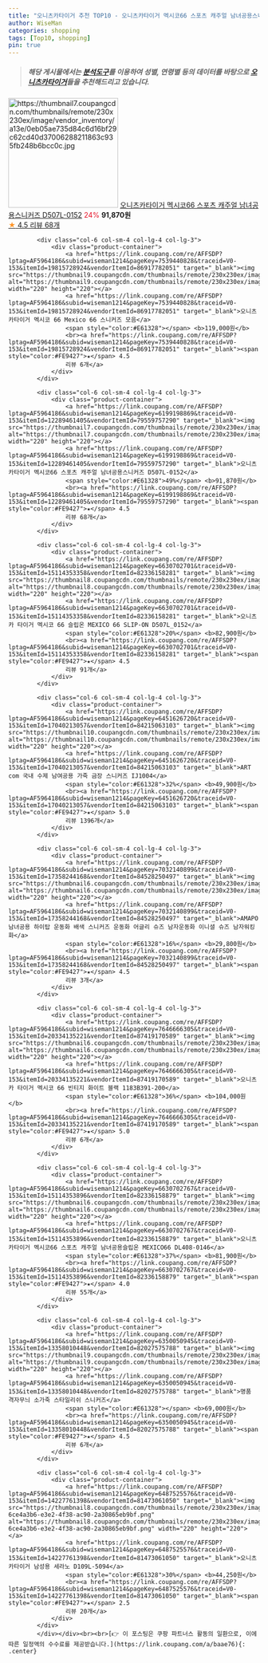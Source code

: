 ```yaml
---
title: "오니츠카타이거 추천 TOP10 - 오니츠카타이거 멕시코66 스포츠 캐주얼 남녀공용스니커즈 D507L-0152"
author: WiseMan
categories: shopping
tags: [Top10, shopping]
pin: true
---
```


> ##### 해당 게시물에서는 [**분석도구**](https://itemscout.io/)를 이용하여 **성별**, **연령별** 등의 데이터를 바탕으로 [**오니츠카타이거**](https://link.coupang.com/a/baae76)들을 추천해드리고 있습니다.
<div class="container"><div class="row">
            <div class="col-6 col-sm-4 col-lg-4 col-lg-3">
                <div class="product-container">
                    <a href="https://link.coupang.com/re/AFFSDP?lptag=AF5964186&subid=wiseman1214&pageKey=6199198869&traceid=V0-153&itemId=12289461413&vendorItemId=79559757331" target="_blank"><img src="https://thumbnail7.coupangcdn.com/thumbnails/remote/230x230ex/image/vendor_inventory/a13e/0eb05ae735d84c6d16bf29c62cd40d37006288211863c935fb248b6bcc0c.jpg" alt="https://thumbnail7.coupangcdn.com/thumbnails/remote/230x230ex/image/vendor_inventory/a13e/0eb05ae735d84c6d16bf29c62cd40d37006288211863c935fb248b6bcc0c.jpg" width="220" height="220"></a>
                    <a href="https://link.coupang.com/re/AFFSDP?lptag=AF5964186&subid=wiseman1214&pageKey=6199198869&traceid=V0-153&itemId=12289461413&vendorItemId=79559757331" target="_blank">오니츠카타이거 멕시코66 스포츠 캐주얼 남녀공용스니커즈 D507L-0152</a>
                    <span style="color:#E61328">24%</span> <b>91,870원</b>
                    <br><a href="https://link.coupang.com/re/AFFSDP?lptag=AF5964186&subid=wiseman1214&pageKey=6199198869&traceid=V0-153&itemId=12289461413&vendorItemId=79559757331" target="_blank"><span style="color:#FE9427">★</span> 4.5
                    리뷰 68개</a>
                </div>
            </div>
            
            <div class="col-6 col-sm-4 col-lg-4 col-lg-3">
                <div class="product-container">
                    <a href="https://link.coupang.com/re/AFFSDP?lptag=AF5964186&subid=wiseman1214&pageKey=7539440828&traceid=V0-153&itemId=19815728924&vendorItemId=86917782051" target="_blank"><img src="https://thumbnail9.coupangcdn.com/thumbnails/remote/230x230ex/image/vendor_inventory/1a94/67355072e9811c09591612ebcfcf9a095b89ef5dacd05b487f020447587a.png" alt="https://thumbnail9.coupangcdn.com/thumbnails/remote/230x230ex/image/vendor_inventory/1a94/67355072e9811c09591612ebcfcf9a095b89ef5dacd05b487f020447587a.png" width="220" height="220"></a>
                    <a href="https://link.coupang.com/re/AFFSDP?lptag=AF5964186&subid=wiseman1214&pageKey=7539440828&traceid=V0-153&itemId=19815728924&vendorItemId=86917782051" target="_blank">오니츠카타이거 멕시코 66 Mexico 66 스니커즈 모음</a>
                    <span style="color:#E61328"></span> <b>119,000원</b>
                    <br><a href="https://link.coupang.com/re/AFFSDP?lptag=AF5964186&subid=wiseman1214&pageKey=7539440828&traceid=V0-153&itemId=19815728924&vendorItemId=86917782051" target="_blank"><span style="color:#FE9427">★</span> 4.5
                    리뷰 6개</a>
                </div>
            </div>
            
            <div class="col-6 col-sm-4 col-lg-4 col-lg-3">
                <div class="product-container">
                    <a href="https://link.coupang.com/re/AFFSDP?lptag=AF5964186&subid=wiseman1214&pageKey=6199198869&traceid=V0-153&itemId=12289461405&vendorItemId=79559757290" target="_blank"><img src="https://thumbnail7.coupangcdn.com/thumbnails/remote/230x230ex/image/vendor_inventory/a13e/0eb05ae735d84c6d16bf29c62cd40d37006288211863c935fb248b6bcc0c.jpg" alt="https://thumbnail7.coupangcdn.com/thumbnails/remote/230x230ex/image/vendor_inventory/a13e/0eb05ae735d84c6d16bf29c62cd40d37006288211863c935fb248b6bcc0c.jpg" width="220" height="220"></a>
                    <a href="https://link.coupang.com/re/AFFSDP?lptag=AF5964186&subid=wiseman1214&pageKey=6199198869&traceid=V0-153&itemId=12289461405&vendorItemId=79559757290" target="_blank">오니츠카타이거 멕시코66 스포츠 캐주얼 남녀공용스니커즈 D507L-0152</a>
                    <span style="color:#E61328">49%</span> <b>91,870원</b>
                    <br><a href="https://link.coupang.com/re/AFFSDP?lptag=AF5964186&subid=wiseman1214&pageKey=6199198869&traceid=V0-153&itemId=12289461405&vendorItemId=79559757290" target="_blank"><span style="color:#FE9427">★</span> 4.5
                    리뷰 68개</a>
                </div>
            </div>
            
            <div class="col-6 col-sm-4 col-lg-4 col-lg-3">
                <div class="product-container">
                    <a href="https://link.coupang.com/re/AFFSDP?lptag=AF5964186&subid=wiseman1214&pageKey=6630702701&traceid=V0-153&itemId=15114353358&vendorItemId=82336158281" target="_blank"><img src="https://thumbnail8.coupangcdn.com/thumbnails/remote/230x230ex/image/vendor_inventory/0476/99e34198d00bacafac1e096309ed3c97fefc287a9abccfc33cd0feb34fa0.jpg" alt="https://thumbnail8.coupangcdn.com/thumbnails/remote/230x230ex/image/vendor_inventory/0476/99e34198d00bacafac1e096309ed3c97fefc287a9abccfc33cd0feb34fa0.jpg" width="220" height="220"></a>
                    <a href="https://link.coupang.com/re/AFFSDP?lptag=AF5964186&subid=wiseman1214&pageKey=6630702701&traceid=V0-153&itemId=15114353358&vendorItemId=82336158281" target="_blank">오니츠카 타이거 멕시코 66 슬립온 MEXICO 66 SLIP-ON D507L_0152</a>
                    <span style="color:#E61328">20%</span> <b>82,900원</b>
                    <br><a href="https://link.coupang.com/re/AFFSDP?lptag=AF5964186&subid=wiseman1214&pageKey=6630702701&traceid=V0-153&itemId=15114353358&vendorItemId=82336158281" target="_blank"><span style="color:#FE9427">★</span> 4.5
                    리뷰 91개</a>
                </div>
            </div>
            
            <div class="col-6 col-sm-4 col-lg-4 col-lg-3">
                <div class="product-container">
                    <a href="https://link.coupang.com/re/AFFSDP?lptag=AF5964186&subid=wiseman1214&pageKey=6451626720&traceid=V0-153&itemId=17040213057&vendorItemId=84215063103" target="_blank"><img src="https://thumbnail10.coupangcdn.com/thumbnails/remote/230x230ex/image/vendor_inventory/d02a/fbe32eee9d2bec52788b3dd538a0279d24efe1b0d0ca047d0c080f71c634.PNG" alt="https://thumbnail10.coupangcdn.com/thumbnails/remote/230x230ex/image/vendor_inventory/d02a/fbe32eee9d2bec52788b3dd538a0279d24efe1b0d0ca047d0c080f71c634.PNG" width="220" height="220"></a>
                    <a href="https://link.coupang.com/re/AFFSDP?lptag=AF5964186&subid=wiseman1214&pageKey=6451626720&traceid=V0-153&itemId=17040213057&vendorItemId=84215063103" target="_blank">ART com 국내 수제 남여공용 가죽 금장 스니커즈 IJ1004</a>
                    <span style="color:#E61328">32%</span> <b>49,900원</b>
                    <br><a href="https://link.coupang.com/re/AFFSDP?lptag=AF5964186&subid=wiseman1214&pageKey=6451626720&traceid=V0-153&itemId=17040213057&vendorItemId=84215063103" target="_blank"><span style="color:#FE9427">★</span> 5.0
                    리뷰 1396개</a>
                </div>
            </div>
            
            <div class="col-6 col-sm-4 col-lg-4 col-lg-3">
                <div class="product-container">
                    <a href="https://link.coupang.com/re/AFFSDP?lptag=AF5964186&subid=wiseman1214&pageKey=7032140899&traceid=V0-153&itemId=17358244168&vendorItemId=84528250497" target="_blank"><img src="https://thumbnail6.coupangcdn.com/thumbnails/remote/230x230ex/image/vendor_inventory/f918/3318d406ceed75cd029d12622c29a1e050d5a99a61c0bf855ca54bc5353b.png" alt="https://thumbnail6.coupangcdn.com/thumbnails/remote/230x230ex/image/vendor_inventory/f918/3318d406ceed75cd029d12622c29a1e050d5a99a61c0bf855ca54bc5353b.png" width="220" height="220"></a>
                    <a href="https://link.coupang.com/re/AFFSDP?lptag=AF5964186&subid=wiseman1214&pageKey=7032140899&traceid=V0-153&itemId=17358244168&vendorItemId=84528250497" target="_blank">AMAPO 남녀공용 하이탑 운동화 배색 스니커즈 운동화 어글리 슈즈 남자운동화 이니셜 슈즈 남자워킹화</a>
                    <span style="color:#E61328">16%</span> <b>29,800원</b>
                    <br><a href="https://link.coupang.com/re/AFFSDP?lptag=AF5964186&subid=wiseman1214&pageKey=7032140899&traceid=V0-153&itemId=17358244168&vendorItemId=84528250497" target="_blank"><span style="color:#FE9427">★</span> 4.5
                    리뷰 3개</a>
                </div>
            </div>
            
            <div class="col-6 col-sm-4 col-lg-4 col-lg-3">
                <div class="product-container">
                    <a href="https://link.coupang.com/re/AFFSDP?lptag=AF5964186&subid=wiseman1214&pageKey=7646666305&traceid=V0-153&itemId=20334135221&vendorItemId=87419170589" target="_blank"><img src="https://thumbnail6.coupangcdn.com/thumbnails/remote/230x230ex/image/vendor_inventory/b496/16cf888909984f61a75435fc5491eb5827347c533dfc0ca47b4db191a5af.jpg" alt="https://thumbnail6.coupangcdn.com/thumbnails/remote/230x230ex/image/vendor_inventory/b496/16cf888909984f61a75435fc5491eb5827347c533dfc0ca47b4db191a5af.jpg" width="220" height="220"></a>
                    <a href="https://link.coupang.com/re/AFFSDP?lptag=AF5964186&subid=wiseman1214&pageKey=7646666305&traceid=V0-153&itemId=20334135221&vendorItemId=87419170589" target="_blank">오니츠카 타이거 멕시코 66 빈티지 화이트 블랙 1183B391-200</a>
                    <span style="color:#E61328">36%</span> <b>104,000원</b>
                    <br><a href="https://link.coupang.com/re/AFFSDP?lptag=AF5964186&subid=wiseman1214&pageKey=7646666305&traceid=V0-153&itemId=20334135221&vendorItemId=87419170589" target="_blank"><span style="color:#FE9427">★</span> 5.0
                    리뷰 6개</a>
                </div>
            </div>
            
            <div class="col-6 col-sm-4 col-lg-4 col-lg-3">
                <div class="product-container">
                    <a href="https://link.coupang.com/re/AFFSDP?lptag=AF5964186&subid=wiseman1214&pageKey=6630702767&traceid=V0-153&itemId=15114353896&vendorItemId=82336158879" target="_blank"><img src="https://thumbnail6.coupangcdn.com/thumbnails/remote/230x230ex/image/vendor_inventory/b6a3/75004142758d877f9e9b40ec593516003f8dc8e882e72508a82d546f755f.jpg" alt="https://thumbnail6.coupangcdn.com/thumbnails/remote/230x230ex/image/vendor_inventory/b6a3/75004142758d877f9e9b40ec593516003f8dc8e882e72508a82d546f755f.jpg" width="220" height="220"></a>
                    <a href="https://link.coupang.com/re/AFFSDP?lptag=AF5964186&subid=wiseman1214&pageKey=6630702767&traceid=V0-153&itemId=15114353896&vendorItemId=82336158879" target="_blank">오니츠카타이거 멕시코66 스포츠 캐주얼 남녀공용슬립온 MEXICO66 DL408-0146</a>
                    <span style="color:#E61328">37%</span> <b>81,900원</b>
                    <br><a href="https://link.coupang.com/re/AFFSDP?lptag=AF5964186&subid=wiseman1214&pageKey=6630702767&traceid=V0-153&itemId=15114353896&vendorItemId=82336158879" target="_blank"><span style="color:#FE9427">★</span> 4.0
                    리뷰 55개</a>
                </div>
            </div>
            
            <div class="col-6 col-sm-4 col-lg-4 col-lg-3">
                <div class="product-container">
                    <a href="https://link.coupang.com/re/AFFSDP?lptag=AF5964186&subid=wiseman1214&pageKey=6350050945&traceid=V0-153&itemId=13358010448&vendorItemId=82027575788" target="_blank"><img src="https://thumbnail9.coupangcdn.com/thumbnails/remote/230x230ex/image/vendor_inventory/3cc1/d04442724d2c6891e2d8d85ac96f09a03a111fd2cccdbc4bc686dc00d422.jpg" alt="https://thumbnail9.coupangcdn.com/thumbnails/remote/230x230ex/image/vendor_inventory/3cc1/d04442724d2c6891e2d8d85ac96f09a03a111fd2cccdbc4bc686dc00d422.jpg" width="220" height="220"></a>
                    <a href="https://link.coupang.com/re/AFFSDP?lptag=AF5964186&subid=wiseman1214&pageKey=6350050945&traceid=V0-153&itemId=13358010448&vendorItemId=82027575788" target="_blank">명품 격자무늬 소가죽 스타일리쉬 스니커즈</a>
                    <span style="color:#E61328"></span> <b>69,000원</b>
                    <br><a href="https://link.coupang.com/re/AFFSDP?lptag=AF5964186&subid=wiseman1214&pageKey=6350050945&traceid=V0-153&itemId=13358010448&vendorItemId=82027575788" target="_blank"><span style="color:#FE9427">★</span> 4.5
                    리뷰 6개</a>
                </div>
            </div>
            
            <div class="col-6 col-sm-4 col-lg-4 col-lg-3">
                <div class="product-container">
                    <a href="https://link.coupang.com/re/AFFSDP?lptag=AF5964186&subid=wiseman1214&pageKey=6487525576&traceid=V0-153&itemId=14227761398&vendorItemId=81473061050" target="_blank"><img src="https://thumbnail8.coupangcdn.com/thumbnails/remote/230x230ex/image/retail/images/4724704964320650-6ce4a3b6-e3e2-4f38-ac90-2a30865eb9bf.png" alt="https://thumbnail8.coupangcdn.com/thumbnails/remote/230x230ex/image/retail/images/4724704964320650-6ce4a3b6-e3e2-4f38-ac90-2a30865eb9bf.png" width="220" height="220"></a>
                    <a href="https://link.coupang.com/re/AFFSDP?lptag=AF5964186&subid=wiseman1214&pageKey=6487525576&traceid=V0-153&itemId=14227761398&vendorItemId=81473061050" target="_blank">오니츠카타이거 남성용 세라노 D109L-5094</a>
                    <span style="color:#E61328">30%</span> <b>44,250원</b>
                    <br><a href="https://link.coupang.com/re/AFFSDP?lptag=AF5964186&subid=wiseman1214&pageKey=6487525576&traceid=V0-153&itemId=14227761398&vendorItemId=81473061050" target="_blank"><span style="color:#FE9427">★</span> 2.5
                    리뷰 20개</a>
                </div>
            </div>
            </div></div><br><br>[👉 이 포스팅은 쿠팡 파트너스 활동의 일환으로, 이에 따른 일정액의 수수료를 제공받습니다.](https://link.coupang.com/a/baae76){: .center}